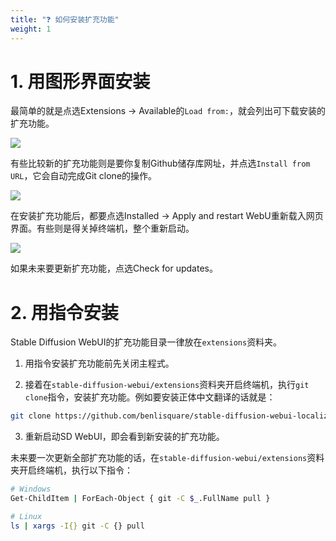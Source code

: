 ```yaml
---
title: "❓ 如何安装扩充功能"
weight: 1
---
```



# 1. 用图形界面安装

最简单的就是点选Extensions → Available的`Load from:`，就会列出可下载安装的扩充功能。

![](../../../images/how-to-install-extensions-1.webp)

有些比较新的扩充功能则是要你复制Github储存库网址，并点选`Install from URL`，它会自动完成Git clone的操作。

![](../../../images/how-to-install-extensions-2.webp)

在安装扩充功能后，都要点选Installed → Apply and restart WebU重新载入网页界面。有些则是得关掉终端机，整个重新启动。

![](../../../images/how-to-install-extensions-3.webp)

如果未来要更新扩充功能，点选Check for updates。


# 2. 用指令安装

Stable Diffusion WebUI的扩充功能目录一律放在`extensions`资料夹。

1. 用指令安装扩充功能前先关闭主程式。

2. 接着在`stable-diffusion-webui/extensions`资料夹开启终端机，执行`git clone`指令，安装扩充功能。例如要安装正体中文翻译的话就是：
```bash
git clone https://github.com/benlisquare/stable-diffusion-webui-localization-zh_TW.git
```

3. 重新启动SD WebUI，即会看到新安装的扩充功能。

未来要一次更新全部扩充功能的话，在`stable-diffusion-webui/extensions`资料夹开启终端机，执行以下指令：
```bash
# Windows
Get-ChildItem | ForEach-Object { git -C $_.FullName pull }

# Linux
ls | xargs -I{} git -C {} pull
```

